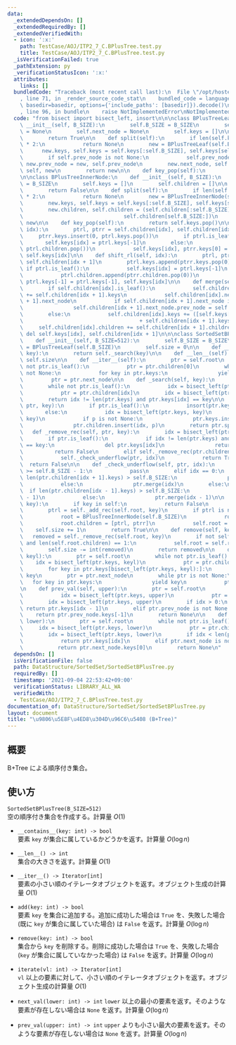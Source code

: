 ```yaml
---
data:
  _extendedDependsOn: []
  _extendedRequiredBy: []
  _extendedVerifiedWith:
  - icon: ':x:'
    path: TestCase/AOJ/ITP2_7_C.BPlusTree.test.py
    title: TestCase/AOJ/ITP2_7_C.BPlusTree.test.py
  _isVerificationFailed: true
  _pathExtension: py
  _verificationStatusIcon: ':x:'
  attributes:
    links: []
  bundledCode: "Traceback (most recent call last):\n  File \"/opt/hostedtoolcache/Python/3.9.6/x64/lib/python3.9/site-packages/onlinejudge_verify/documentation/build.py\"\
    , line 71, in _render_source_code_stat\n    bundled_code = language.bundle(stat.path,\
    \ basedir=basedir, options={'include_paths': [basedir]}).decode()\n  File \"/opt/hostedtoolcache/Python/3.9.6/x64/lib/python3.9/site-packages/onlinejudge_verify/languages/python.py\"\
    , line 96, in bundle\n    raise NotImplementedError\nNotImplementedError\n"
  code: "from bisect import bisect_left, insort\n\n\nclass BPlusTreeLeaf:\n    def\
    \ __init__(self, B_SIZE):\n        self.B_SIZE = B_SIZE\n        self.prev_node\
    \ = None\n        self.next_node = None\n        self.keys = []\n\n    def is_leaf(self):\n\
    \        return True\n\n    def split(self):\n        if len(self.keys) != self.B_SIZE\
    \ * 2:\n            return None\n        new = BPlusTreeLeaf(self.B_SIZE)\n  \
    \      new.keys, self.keys = self.keys[:self.B_SIZE], self.keys[self.B_SIZE:]\n\
    \        if self.prev_node is not None:\n            self.prev_node.next_node,\
    \ new.prev_node = new, self.prev_node\n        new.next_node, self.prev_node =\
    \ self, new\n        return new\n\n    def key_pop(self):\n        return self.keys[-1]\n\
    \n\nclass BPlusTreeInnerNode:\n    def __init__(self, B_SIZE):\n        self.B_SIZE\
    \ = B_SIZE\n        self.keys = []\n        self.children = []\n\n    def is_leaf(self):\n\
    \        return False\n\n    def split(self):\n        if len(self.keys) != self.B_SIZE\
    \ * 2:\n            return None\n        new = BPlusTreeInnerNode(self.B_SIZE)\n\
    \        new.keys, self.keys = self.keys[:self.B_SIZE], self.keys[self.B_SIZE:]\n\
    \        new.children, self.children = (self.children[:self.B_SIZE],\n       \
    \                                self.children[self.B_SIZE:])\n        return\
    \ new\n\n    def key_pop(self):\n        return self.keys.pop()\n\n    def shift_lr(self,\
    \ idx):\n        ptrl, ptrr = self.children[idx], self.children[idx + 1]\n   \
    \     ptrr.keys.insert(0, ptrl.keys.pop())\n        if ptrl.is_leaf():\n     \
    \       self.keys[idx] = ptrl.keys[-1]\n        else:\n            ptrr.children.insert(0,\
    \ ptrl.children.pop())\n            self.keys[idx], ptrr.keys[0] = ptrr.keys[0],\
    \ self.keys[idx]\n\n    def shift_rl(self, idx):\n        ptrl, ptrr = self.children[idx],\
    \ self.children[idx + 1]\n        ptrl.keys.append(ptrr.keys.pop(0))\n       \
    \ if ptrl.is_leaf():\n            self.keys[idx] = ptrl.keys[-1]\n        else:\n\
    \            ptrl.children.append(ptrr.children.pop(0))\n            self.keys[idx],\
    \ ptrl.keys[-1] = ptrl.keys[-1], self.keys[idx]\n\n    def merge(self, idx):\n\
    \        if self.children[idx].is_leaf():\n            self.children[idx].keys\
    \ += self.children[idx + 1].keys\n            self.children[idx].next_node = self.children[idx\
    \ + 1].next_node\n            if self.children[idx + 1].next_node is not None:\n\
    \                self.children[idx + 1].next_node.prev_node = self.children[idx]\n\
    \        else:\n            self.children[idx].keys += ([self.keys[idx]]\n   \
    \                                     + self.children[idx + 1].keys)\n       \
    \     self.children[idx].children += self.children[idx + 1].children\n       \
    \ del self.keys[idx], self.children[idx + 1]\n\n\nclass SortedSetBPlusTree:\n\
    \    def __init__(self, B_SIZE=512):\n        self.B_SIZE = B_SIZE\n        self.root\
    \ = BPlusTreeLeaf(self.B_SIZE)\n        self.size = 0\n\n    def __contains__(self,\
    \ key):\n        return self._search(key)\n\n    def __len__(self):\n        return\
    \ self.size\n\n    def __iter__(self):\n        ptr = self.root\n        while\
    \ not ptr.is_leaf():\n            ptr = ptr.children[0]\n        while ptr is\
    \ not None:\n            for key in ptr.keys:\n                yield key\n   \
    \         ptr = ptr.next_node\n\n    def _search(self, key):\n        ptr = self.root\n\
    \        while not ptr.is_leaf():\n            idx = bisect_left(ptr.keys, key)\n\
    \            ptr = ptr.children[idx]\n        idx = bisect_left(ptr.keys, key)\n\
    \        return idx != len(ptr.keys) and ptr.keys[idx] == key\n\n    def _add_rec(self,\
    \ ptr, key):\n        if ptr.is_leaf():\n            insort(ptr.keys, key)\n \
    \       else:\n            idx = bisect_left(ptr.keys, key)\n            p = self._add_rec(ptr.children[idx],\
    \ key)\n            if p is not None:\n                ptr.keys.insert(idx, p.key_pop())\n\
    \                ptr.children.insert(idx, p)\n        return ptr.split()\n\n \
    \   def _remove_rec(self, ptr, key):\n        idx = bisect_left(ptr.keys, key)\n\
    \        if ptr.is_leaf():\n            if idx != len(ptr.keys) and ptr.keys[idx]\
    \ == key:\n                del ptr.keys[idx]\n                return True\n  \
    \          return False\n        elif self._remove_rec(ptr.children[idx], key):\n\
    \            self._check_underflow(ptr, idx)\n            return True\n      \
    \  return False\n\n    def _check_underflow(self, ptr, idx):\n        if len(ptr.children[idx].keys)\
    \ >= self.B_SIZE - 1:\n            pass\n        elif idx == 0:\n            if\
    \ len(ptr.children[idx + 1].keys) > self.B_SIZE:\n                ptr.shift_rl(idx)\n\
    \            else:\n                ptr.merge(idx)\n        else:\n          \
    \  if len(ptr.children[idx - 1].keys) > self.B_SIZE:\n                ptr.shift_lr(idx\
    \ - 1)\n            else:\n                ptr.merge(idx - 1)\n\n    def add(self,\
    \ key):\n        if key in self:\n            return False\n        ptrr = self.root\n\
    \        ptrl = self._add_rec(self.root, key)\n        if ptrl is not None:\n\
    \            root = BPlusTreeInnerNode(self.B_SIZE)\n            root.keys = [ptrl.key_pop()]\n\
    \            root.children = [ptrl, ptrr]\n            self.root = root\n    \
    \    self.size += 1\n        return True\n\n    def remove(self, key):\n     \
    \   removed = self._remove_rec(self.root, key)\n        if not self.root.is_leaf()\
    \ and len(self.root.children) == 1:\n            self.root = self.root.children[0]\n\
    \        self.size -= int(removed)\n        return removed\n\n    def iterate(self,\
    \ keyl):\n        ptr = self.root\n        while not ptr.is_leaf():\n        \
    \    idx = bisect_left(ptr.keys, keyl)\n            ptr = ptr.children[idx]\n\
    \        for key in ptr.keys[bisect_left(ptr.keys, keyl):]:\n            yield\
    \ key\n        ptr = ptr.next_node\n        while ptr is not None:\n         \
    \   for key in ptr.keys:\n                yield key\n            ptr = ptr.next_node\n\
    \n    def prev_val(self, upper):\n        ptr = self.root\n        while not ptr.is_leaf():\n\
    \            idx = bisect_left(ptr.keys, upper)\n            ptr = ptr.children[idx]\n\
    \        idx = bisect_left(ptr.keys, upper)\n        if idx > 0:\n           \
    \ return ptr.keys[idx - 1]\n        elif ptr.prev_node is not None:\n        \
    \    return ptr.prev_node.keys[-1]\n        return None\n\n    def next_val(self,\
    \ lower):\n        ptr = self.root\n        while not ptr.is_leaf():\n       \
    \     idx = bisect_left(ptr.keys, lower)\n            ptr = ptr.children[idx]\n\
    \        idx = bisect_left(ptr.keys, lower)\n        if idx < len(ptr.keys):\n\
    \            return ptr.keys[idx]\n        elif ptr.next_node is not None:\n \
    \           return ptr.next_node.keys[0]\n        return None\n"
  dependsOn: []
  isVerificationFile: false
  path: DataStructure/SortedSet/SortedSetBPlusTree.py
  requiredBy: []
  timestamp: '2021-09-04 22:53:42+09:00'
  verificationStatus: LIBRARY_ALL_WA
  verifiedWith:
  - TestCase/AOJ/ITP2_7_C.BPlusTree.test.py
documentation_of: DataStructure/SortedSet/SortedSetBPlusTree.py
layout: document
title: "\u9806\u5E8F\u4ED8\u304D\u96C6\u5408 (B+Tree)"
---
```


## 概要
B+Tree による順序付き集合。

## 使い方
`SortedSetBPlusTree(B_SIZE=512)`  
空の順序付き集合を作成する。計算量 $O(1)$

- `__contains__(key: int) -> bool`  
要素 `key` が集合に属しているかどうかを返す。計算量 $O(\log n)$

- `__len__() -> int`  
集合の大きさを返す。計算量 $O(1)$

- `__iter__() -> Iterator[int]`  
要素の小さい順のイテレータオブジェクトを返す。オブジェクト生成の計算量 $O(1)$

- `add(key: int) -> bool`  
要素 `key` を集合に追加する。追加に成功した場合は `True` を、失敗した場合 (既に `key` が集合に属していた場合) は `False` を返す。計算量 $O(\log n)$

- `remove(key: int) -> bool`  
集合から `key` を削除する。削除に成功した場合は `True` を、失敗した場合 (`key` が集合に属していなかった場合) は `False` を返す。計算量 $O(\log n)$

- `iterate(vl: int) -> Iterator[int]`  
`vl` 以上の要素に対して、小さい順のイテレータオブジェクトを返す。オブジェクト生成の計算量 $O(1)$

- `next_val(lower: int) -> int`
`lower` 以上の最小の要素を返す。そのような要素が存在しない場合は `None` を返す。計算量 $O(\log n)$

- `prev_val(upper: int) -> int`
`upper` よりも小さい最大の要素を返す。そのような要素が存在しない場合は `None` を返す。計算量 $O(\log n)$

